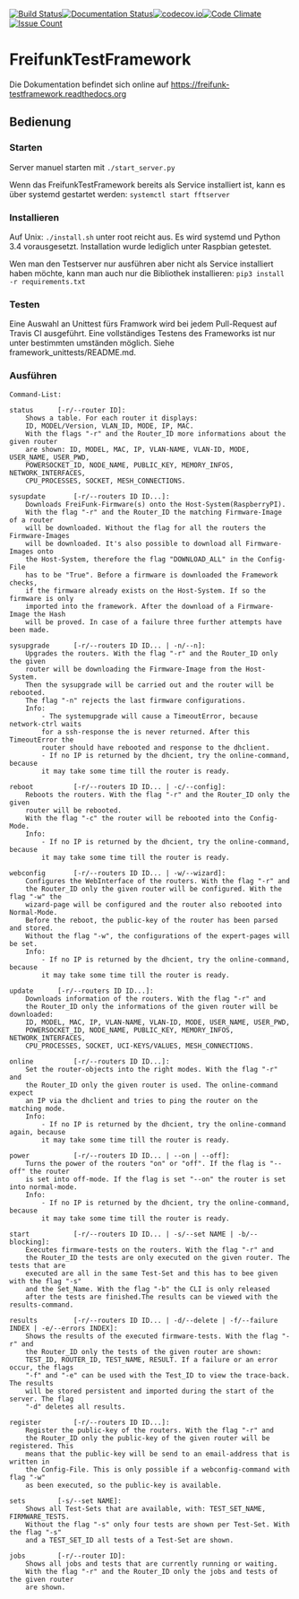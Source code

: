 [![Build Status](https://travis-ci.org/PumucklOnTheAir/TestFramework.svg?branch=master)](https://travis-ci.org/PumucklOnTheAir/TestFramework)[![Documentation Status](https://readthedocs.org/projects/freifunk-testframework/badge/?version=master)](http://freifunk-testframework.readthedocs.org/en/master/?badge=master)[![codecov.io](https://codecov.io/github/PumucklOnTheAir/TestFramework/coverage.svg?branch=master)](https://codecov.io/github/PumucklOnTheAir/TestFramework?branch=master)[![Code Climate](https://codeclimate.com/github/PumucklOnTheAir/TestFramework/badges/gpa.svg)](https://codeclimate.com/github/PumucklOnTheAir/TestFramework)[![Issue Count](https://codeclimate.com/github/PumucklOnTheAir/TestFramework/badges/issue_count.svg)](https://codeclimate.com/github/PumucklOnTheAir/TestFramework)

# FreifunkTestFramework

Die Dokumentation befindet sich online auf https://freifunk-testframework.readthedocs.org

## Bedienung

### Starten
Server manuel starten mit `./start_server.py`

Wenn das FreifunkTestFramework bereits als Service installiert ist, kann es über systemd gestartet werden:
`systemctl start fftserver`


### Installieren
Auf Unix: `./install.sh` unter root reicht aus.
Es wird systemd und Python 3.4 vorausgesetzt. Installation wurde lediglich unter Raspbian getestet.

Wen man den Testserver nur ausführen aber nicht als Service installiert haben möchte, kann man auch nur die Bibliothek installieren: `pip3 install -r requirements.txt`

### Testen
Eine Auswahl an Unittest fürs Framwork wird bei jedem Pull-Request auf Travis CI ausgeführt.
Eine vollständiges Testens des Frameworks ist nur unter bestimmten umständen möglich. Siehe framework_unittests/README.md.

### Ausführen
```
Command-List:

status		[-r/--router ID]:
	Shows a table. For each router it displays:
	ID, MODEL/Version, VLAN_ID, MODE, IP, MAC.
	With the flags "-r" and the Router_ID more informations about the given router
	are shown: ID, MODEL, MAC, IP, VLAN-NAME, VLAN-ID, MODE, USER_NAME, USER_PWD,
	POWERSOCKET_ID, NODE_NAME, PUBLIC_KEY, MEMORY_INFOS, NETWORK_INTERFACES,
	CPU_PROCESSES, SOCKET, MESH_CONNECTIONS.

sysupdate       [-r/--routers ID ID...]:
	Downloads FreiFunk-Firmware(s) onto the Host-System(RaspberryPI).
	With the flag "-r" and the Router_ID the matching Firmware-Image of a router
	will be downloaded. Without the flag for all the routers the Firmware-Images
	will be downloaded. It's also possible to download all Firmware-Images onto
	the Host-System, therefore the flag "DOWNLOAD_ALL" in the Config-File
	has to be "True". Before a firmware is downloaded the Framework checks,
	if the firmware already exists on the Host-System. If so the firmware is only
	imported into the framework. After the download of a Firmware-Image the Hash
	will be proved. In case of a failure three further attempts have been made.

sysupgrade      [-r/--routers ID ID... | -n/--n]:
	Upgrades the routers. With the flag "-r" and the Router_ID only the given
	router will be downloading the Firmware-Image from the Host-System.
	Then the sysupgrade	will be carried out and the router will be rebooted.
	The flag "-n" rejects the last firmware configurations.
	Info:
		- The systemupgrade will cause a TimeoutError, because network-ctrl waits
		for a ssh-response the is never returned. After this TimeoutError the
		router should have rebooted and response to the dhclient.
		- If no IP is returned by the dhcient, try the online-command, because
		it may take some time till the router is ready.

reboot          [-r/--routers ID ID... | -c/--config]:
	Reboots the routers. With the flag "-r" and the Router_ID only the given
	router will be rebooted.
	With the flag "-c" the router will be rebooted into the Config-Mode.
	Info:
		- If no IP is returned by the dhcient, try the online-command, because
		it may take some time till the router is ready.

webconfig       [-r/--routers ID ID... | -w/--wizard]:
	Configures the WebInterface of the routers. With the flag "-r" and
	the Router_ID only the given router will be configured. With the flag "-w" the
	wizard-page will be configured and the router also rebooted into Normal-Mode.
	Before the reboot, the public-key of the router has been parsed and stored.
	Without the flag "-w", the configurations of the expert-pages will be set.
	Info:
	 	- If no IP is returned by the dhcient, try the online-command, because
		it may take some time till the router is ready.

update     	[-r/--routers ID ID...]:
	Downloads information of the routers. With the flag "-r" and
	the Router_ID only the informations of the given router will be downloaded:
	ID, MODEL, MAC, IP, VLAN-NAME, VLAN-ID, MODE, USER_NAME, USER_PWD,
	POWERSOCKET_ID, NODE_NAME, PUBLIC_KEY, MEMORY_INFOS, NETWORK_INTERFACES,
	CPU_PROCESSES, SOCKET, UCI-KEYS/VALUES, MESH_CONNECTIONS.

online          [-r/--routers ID ID...]:
	Set the router-objects into the right modes. With the flag "-r" and
	the Router_ID only the given router is used. The online-command expect
	an IP via the dhclient and tries to ping the router on the matching mode.
	Info:
		- If no IP is returned by the dhcient, try the online-command again, because
		it may take some time till the router is ready.

power           [-r/--routers ID ID... | --on | --off]:
	Turns the power of the routers "on" or "off". If the flag is "--off" the router
	is set into off-mode. If the flag is set "--on" the router is set into normal-mode.
	Info:
	 	- If no IP is returned by the dhcient, try the online-command, because
		it may take some time till the router is ready.

start           [-r/--routers ID ID... | -s/--set NAME | -b/--blocking]:
	Executes firmware-tests on the routers. With the flag "-r" and
	the Router_ID the tests are only executed on the given router. The tests that are
	executed are all in the same Test-Set and this has to bee given with the flag "-s"
	and the Set_Name. With the flag "-b" the CLI is only released
	after the tests are finished.The results can be viewed with the results-command.

results         [-r/--routers ID ID... | -d/--delete | -f/--failure INDEX | -e/--errors INDEX]:
	Shows the results of the executed firmware-tests. With the flag "-r" and
	the Router_ID only the tests of the given router are shown:
	TEST_ID, ROUTER_ID, TEST_NAME, RESULT. If a failure or an error occur, the flags
	"-f" and "-e" can be used with the Test_ID to view the trace-back. The results
	will be stored persistent and imported during the start of the server. The flag
	"-d" deletes all results.

register    	[-r/--routers ID ID...]:
	Register the public-key of the routers. With the flag "-r" and
	the Router_ID only the public-key of the given router will be registered. This
	means that the public-key will be send to an email-address that is written in
	the Config-File. This is only possible if a webconfig-command with flag "-w"
	as been executed, so the public-key is available.

sets       	[-s/--set NAME]:
	Shows all Test-Sets that are available, with: TEST_SET_NAME, FIRMWARE_TESTS.
	Without the flag "-s" only four tests are shown per Test-Set. With the flag "-s"
	and a TEST_SET_ID all tests of a Test-Set are shown.

jobs      	[-r/--router ID]:
	Shows all jobs and tests that are currently running or waiting.
	With the flag "-r" and the Router_ID only the jobs and tests of the given router
	are shown.
```
